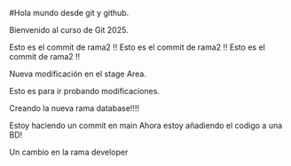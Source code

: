 #Hola mundo desde git y github.

Bienvenido al curso de Git 2025.

Esto es el commit de rama2 !!
Esto es el commit de rama2 !!
Esto es el commit de rama2 !!

Nueva modificación en el stage Area.

Esto es para ir probando modificaciones.

Creando la nueva rama database!!!!

Estoy haciendo un commit en main
Ahora estoy añadiendo el codigo a una BD!

Un cambio en la rama developer
